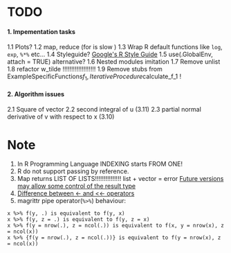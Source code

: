 # TODO

#### 1. Impementation tasks
1.1 Plots?
1.2 map, reduce (for is slow )
1.3 Wrap R default functions like `log`, `exp`, `%*%` etc...
1.4 Styleguide? [Google's R Style Guide](https://google.github.io/styleguide/Rguide.xml)
1.5 use(.GlobalEnv, attach = TRUE) alternative?
1.6 Nested modules imitation
1.7 Remove unlist
1.8 refactor w_tilde !!!!!!!!!!!!!!!!!!!
1.9 Remove stubs from ExampleSpecificFunctions$f_1, IterativeProcedure$calculate_f_1 !

#### 2. Algorithm issues
2.1 Square of vector
2.2 second integral of u (3.11)
2.3 partial normal derivative of v with respect to x (3.10)

# Note
1. In R Programming Language INDEXING starts FROM ONE!
2. R do not support passing by reference.
3. Map returns LIST OF LISTS!!!!!!!!!!!!!!! list + vector = error [Future versions may allow some control of the result type](https://stat.ethz.ch/R-manual/R-devel/library/base/html/funprog.html)
4. [Difference between <- and <<- operators](https://stat.ethz.ch/R-manual/R-devel/library/base/html/assignOps.html)
5. magrittr pipe operator(`%>%`) behaviour:
```
x %>% f(y, .) is equivalent to f(y, x)
x %>% f(y, z = .) is equivalent to f(y, z = x)
x %>% f(y = nrow(.), z = ncol(.)) is equivalent to f(x, y = nrow(x), z = ncol(x))
x %>% {f(y = nrow(.), z = ncol(.))} is equivalent to f(y = nrow(x), z = ncol(x))
```
